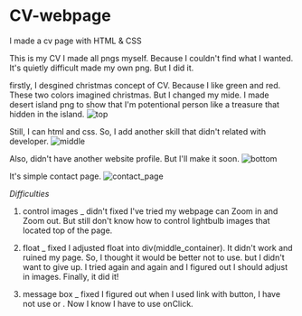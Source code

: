 # CV-webpage
I made a cv page with HTML &amp; CSS

This is my CV
I made all pngs myself. Because I couldn't find what I wanted.
It's quietly difficult made my own png. But I did it.


firstly, I desgined christmas concept of CV. Because I like green and red. These two colors imagined christmas.
But I changed my mide. I made desert island png to show that I'm potentional person like a treasure that hidden in the island.
![top](https://user-images.githubusercontent.com/113966724/205870540-fe14e758-c5e2-4822-8563-07f2e92ca7a5.png)

Still, I can html and css.
So, I add another skill that didn't related with developer.
![middle](https://user-images.githubusercontent.com/113966724/205870537-0feff328-ac1d-4a5c-a8ce-eacb75b1fc57.png)

Also, didn't have another website profile.
But I'll make it soon.
![bottom](https://user-images.githubusercontent.com/113966724/205870542-90303d3e-ad10-4988-90b0-934e6374e682.png)

It's simple contact page.
![contact_page](https://user-images.githubusercontent.com/113966724/205870533-cf0d9afd-52fc-4840-bb68-f5fcf2ad067a.png)

*Difficulties*
1. control images _ didn't fixed
I've tried my webpage can Zoom in and Zoom out.
But still don't know how to control lightbulb images that located top of the page.

2. float _ fixed
I adjusted float into div(middle_container). 
It didn't work and ruined my page.
So, I thought it would be better not to use. but I didn't want to give up.
I tried again and again and I figured out I should adjust in images.
Finally, it did it!

3. message box _ fixed
I figured out when I used link with button, I have not use <link> or <a>.
Now I know I have to use onClick.
